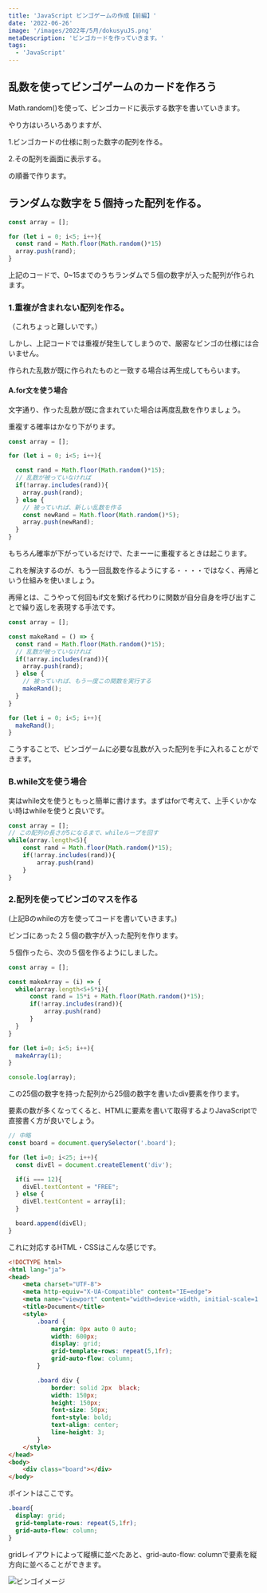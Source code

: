 ```yaml
---
title: 'JavaScript ビンゴゲームの作成【前編】'
date: '2022-06-26'
image: '/images/2022年/5月/dokusyuJS.png'
metaDescription: 'ビンゴカードを作っていきます。'
tags:
  - 'JavaScript'
---
```


## 乱数を使ってビンゴゲームのカードを作ろう

<red>Math.random()</red>を使って、ビンゴカードに表示する数字を書いていきます。

やり方はいろいろありますが、

1.ビンゴカードの仕様に則った数字の配列を作る。

2.その配列を画面に表示する。

の順番で作ります。

## ランダムな数字を５個持った配列を作る。
```javascript
const array = [];

for (let i = 0; i<5; i++){
  const rand = Math.floor(Math.random()*15)
  array.push(rand);
}
```

上記のコードで、0~15までのうちランダムで５個の数字が入った配列が作られます。

### 1.重複が含まれない配列を作る。

<yellow>（これちょっと難しいです。）</yellow>

しかし、上記コードでは重複が発生してしまうので、厳密なビンゴの仕様には合いません。

作られた乱数が既に作られたものと一致する場合は再生成してもらいます。

#### A.for文を使う場合
文字通り、作った乱数が既に含まれていた場合は再度乱数を作りましょう。

重複する確率はかなり下がります。

```javascript
const array = [];

for (let i = 0; i<5; i++){

  const rand = Math.floor(Math.random()*15);
  // 乱数が被っていなければ
  if(!array.includes(rand)){
    array.push(rand);
  } else {
    // 被っていれば、新しい乱数を作る
    const newRand = Math.floor(Math.random()*5);
    array.push(newRand);
  }
}
```

もちろん確率が下がっているだけで、たまーーに重複するときは起こります。

これを解決するのが、もう一回乱数を作るようにする・・・・ではなく、<blue><bold>再帰</bold></blue>という仕組みを使いましょう。

<blue>再帰</blue>とは、こうやって<yellow>何回もif文を繋げる代わりに関数が自分自身を呼び出すことで繰り返しを表現する手法</yellow>です。

```javascript
const array = [];

const makeRand = () => {
  const rand = Math.floor(Math.random()*15);
  // 乱数が被っていなければ
  if(!array.includes(rand)){
    array.push(rand);
  } else {
    // 被っていれば、もう一度この関数を実行する
    makeRand();
  }
}

for (let i = 0; i<5; i++){
  makeRand();
}
```

こうすることで、ビンゴゲームに必要な乱数が入った配列を手に入れることができます。


### B.while文を使う場合

実はwhile文を使うともっと簡単に書けます。<yellow>まずはforで考えて、上手くいかない時はwhileを使うと良いです。</yellow>

```javascript
const array = [];
// この配列の長さが5になるまで、whileループを回す
while(array.length<5){
    const rand = Math.floor(Math.random()*15);
    if(!array.includes(rand)){
        array.push(rand)
    }
}
```

### 2.配列を使ってビンゴのマスを作る

(上記Bのwhileの方を使ってコードを書いていきます。)

ビンゴにあった２５個の数字が入った配列を作ります。

５個作ったら、次の５個を作るようにしました。

```javascript
const array = [];

const makeArray = (i) => {
  while(array.length<5+5*i){
      const rand = 15*i + Math.floor(Math.random()*15);
      if(!array.includes(rand)){
          array.push(rand)
      }
  }
}

for (let i=0; i<5; i++){
  makeArray(i);
}

console.log(array);
```

この25個の数字を持った配列から25個の数字を書いたdiv要素を作ります。

要素の数が多くなってくると、HTMLに要素を書いて取得するよりJavaScriptで直接書く方が良いでしょう。

```javascript
// 中略
const board = document.querySelector('.board');

for (let i=0; i<25; i++){
  const divEl = document.createElement('div');

  if(i === 12){
    divEl.textContent = "FREE";
  } else {
    divEl.textContent = array[i];
  }

  board.append(divEl);
}
```

これに対応するHTML・CSSはこんな感じです。

```html
<!DOCTYPE html>
<html lang="ja">
<head>
    <meta charset="UTF-8">
    <meta http-equiv="X-UA-Compatible" content="IE=edge">
    <meta name="viewport" content="width=device-width, initial-scale=1.0">
    <title>Document</title>
    <style>
        .board {
            margin: 0px auto 0 auto;
            width: 600px;
            display: grid;
            grid-template-rows: repeat(5,1fr);
            grid-auto-flow: column;
        }

        .board div {
            border: solid 2px  black;
            width: 150px;
            height: 150px;
            font-size: 50px;
            font-style: bold;
            text-align: center;
            line-height: 3;
        }
    </style>
</head>
<body>
    <div class="board"></div>
</body>
```


ポイントはここです。

```css
.board{
  display: grid;
  grid-template-rows: repeat(5,1fr);
  grid-auto-flow: column;
}
```

gridレイアウトによって縦横に並べたあと、<red>grid-auto-flow: column</red>で要素を縦方向に並べることができます。



![ビンゴイメージ](/images/2022年/6月/bingo1.png)